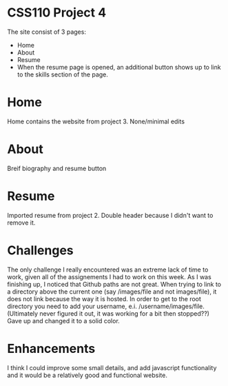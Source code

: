 # CSS110 Project 4
The site consist of 3 pages:
 - Home
 - About
 - Resume
 - When the resume page is opened, an additional button shows up to link to the skills section of the page.

# Home
Home contains the website from project 3. None/minimal edits

# About
Breif biography and resume button

# Resume
Imported resume from project 2. Double header because I didn't want to remove it.

# Challenges
The only challenge I really encountered was an extreme lack of time to work, given all of the assignements I had to work on this week.
As I was finishing up, I noticed that Github paths are not great. When trying to link to a directory above the current one (say /images/file and not images/file), it does not
link because the way it is hosted. In order to get to the root directory you need to add your username, e.i. /username/images/file.
(Ultimately never figured it out, it was working for a bit then stopped??) Gave up and changed it to a solid color.

# Enhancements
I think I could improve some small details, and add javascript functionality and it would be a relatively good and functional website.
